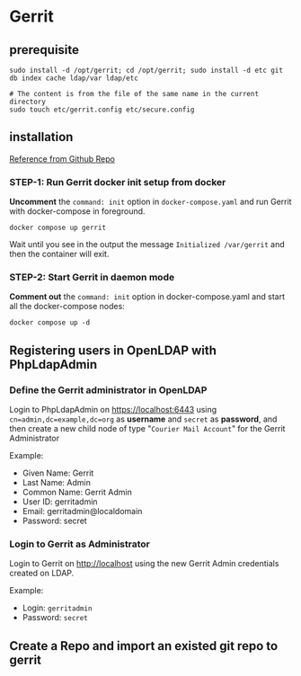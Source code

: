 # Gerrit

## prerequisite

```shell
sudo install -d /opt/gerrit; cd /opt/gerrit; sudo install -d etc git db index cache ldap/var ldap/etc

# The content is from the file of the same name in the current directory
sudo touch etc/gerrit.config etc/secure.config
```

## installation

[Reference from Github Repo](https://github.com/GerritCodeReview/docker-gerrit)

### STEP-1: Run Gerrit docker init setup from docker

**Uncomment** the `command: init` option in `docker-compose.yaml` and run Gerrit with docker-compose in foreground.

```shell
docker compose up gerrit
```

Wait until you see in the output the message `Initialized /var/gerrit` and then the container will exit.

### STEP-2: Start Gerrit in daemon mode

**Comment out** the `command: init` option in docker-compose.yaml and start all the docker-compose nodes:

```shell
docker compose up -d
```

## Registering users in OpenLDAP with PhpLdapAdmin

### Define the Gerrit administrator in OpenLDAP

Login to PhpLdapAdmin on [https://localhost:6443](https://localhost:6443) using `cn=admin,dc=example,dc=org` as **username** and `secret` as **password**,
and then create a new child node of type "`Courier Mail Account`" for the Gerrit Administrator

Example:
- Given Name: Gerrit
- Last Name: Admin
- Common Name: Gerrit Admin
- User ID: gerritadmin
- Email: gerritadmin@localdomain
- Password: secret

### Login to Gerrit as Administrator

Login to Gerrit on [http://localhost](http://localhost) using the new Gerrit Admin credentials created on LDAP.

Example:

- Login: `gerritadmin`
- Password: `secret`

## Create a Repo and import an existed git repo to gerrit
